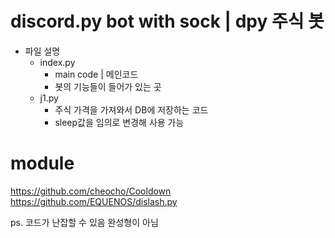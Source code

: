 # discord.py bot with sock | dpy 주식 봇
+ 파일 설명
  + index.py
    - main code | 메인코드
    - 봇의 기능들이 들어가 있는 곳
  + j1.py
    - 주식 가격을 가져와서 DB에 저장하는 코드
    - sleep값을 임의로 변경해 사용 가능

# module
https://github.com/cheocho/Cooldown
https://github.com/EQUENOS/dislash.py

ps. 코드가 난잡할 수 있음 완성형이 아님

